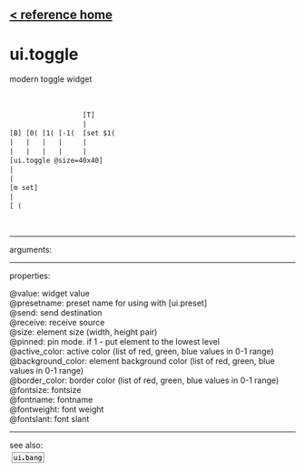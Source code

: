 [< reference home](ceammc_lib.html)
---

# ui.toggle


modern toggle widget

```


                  [T]
                  |
[B] [0( [1( [-1(  [set $1(
|   |   |   |     |
|   |   |   |     |
[ui.toggle @size=40x40]
|
|
[m set]
|
[ (

            
```

---
arguments:


---
properties:

@value: widget value<br>
@presetname: preset name for using with
            [ui.preset]<br>
@send: send destination<br>
@receive: receive source<br>
@size: element size (width, height
            pair)<br>
@pinned: pin mode. if 1 - put element
            to the lowest level<br>
@active_color: active color (list of
            red, green, blue values in 0-1 range)<br>
@background_color: element
            background color (list of red, green, blue values in 0-1 range)<br>
@border_color: border color (list
            of red, green, blue values in 0-1 range)<br>
@fontsize: 
            fontsize<br>
@fontname: fontname<br>
@fontweight: font
            weight<br>
@fontslant: font
            slant<br>

---
see also:<br>
[![ui.bang](img/object_ui.bang.png)](ui.bang.html)
